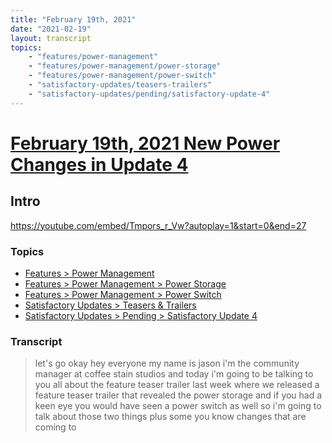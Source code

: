```yaml
---
title: "February 19th, 2021"
date: "2021-02-19"
layout: transcript
topics: 
    - "features/power-management"
    - "features/power-management/power-storage"
    - "features/power-management/power-switch"
    - "satisfactory-updates/teasers-trailers"
    - "satisfactory-updates/pending/satisfactory-update-4"
---
```

# [February 19th, 2021 New Power Changes in Update 4](../2021-02-19.md)
## Intro
https://youtube.com/embed/Tmpors_r_Vw?autoplay=1&start=0&end=27
### Topics
* [Features > Power Management](../topics/features/power-management.md)
* [Features > Power Management > Power Storage](../topics/features/power-management/power-storage.md)
* [Features > Power Management > Power Switch](../topics/features/power-management/power-switch.md)
* [Satisfactory Updates > Teasers & Trailers](../topics/satisfactory-updates/teasers-trailers.md)
* [Satisfactory Updates > Pending > Satisfactory Update 4](../topics/satisfactory-updates/pending/satisfactory-update-4.md)

### Transcript

> let's go okay
> hey everyone my name is jason i'm the
> community manager at coffee stain
> studios and today i'm going to be
> talking to you all about
> the feature teaser trailer last week
> where we released a
> feature teaser trailer that revealed the
> power storage and if you had a keen eye
> you would have seen a power switch
> as well so i'm going to talk about those
> two things plus some
> you know changes that are coming to
